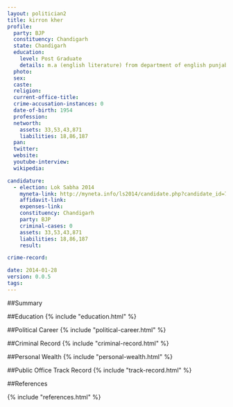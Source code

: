 ```yaml
---
layout: politician2
title: kirron kher
profile: 
  party: BJP
  constituency: Chandigarh
  state: Chandigarh
  education: 
    level: Post Graduate
    details: m.a (english literature) from department of english punjab university chandigarh in 1973
  photo: 
  sex: 
  caste: 
  religion: 
  current-office-title: 
  crime-accusation-instances: 0
  date-of-birth: 1954
  profession: 
  networth: 
    assets: 33,53,43,871
    liabilities: 18,86,187
  pan: 
  twitter: 
  website: 
  youtube-interview: 
  wikipedia: 

candidature: 
  - election: Lok Sabha 2014
    myneta-link: http://myneta.info/ls2014/candidate.php?candidate_id=72
    affidavit-link: 
    expenses-link: 
    constituency: Chandigarh 
    party: BJP
    criminal-cases: 0
    assets: 33,53,43,871
    liabilities: 18,86,187
    result:  

crime-record: 

date: 2014-01-28
version: 0.0.5
tags: 
---
```

##Summary


##Education
{% include "education.html" %}


##Political Career
{% include "political-career.html" %}


##Criminal Record
{% include "criminal-record.html" %}


##Personal Wealth
{% include "personal-wealth.html" %}


##Public Office Track Record
{% include "track-record.html" %}


##References


{% include "references.html" %}